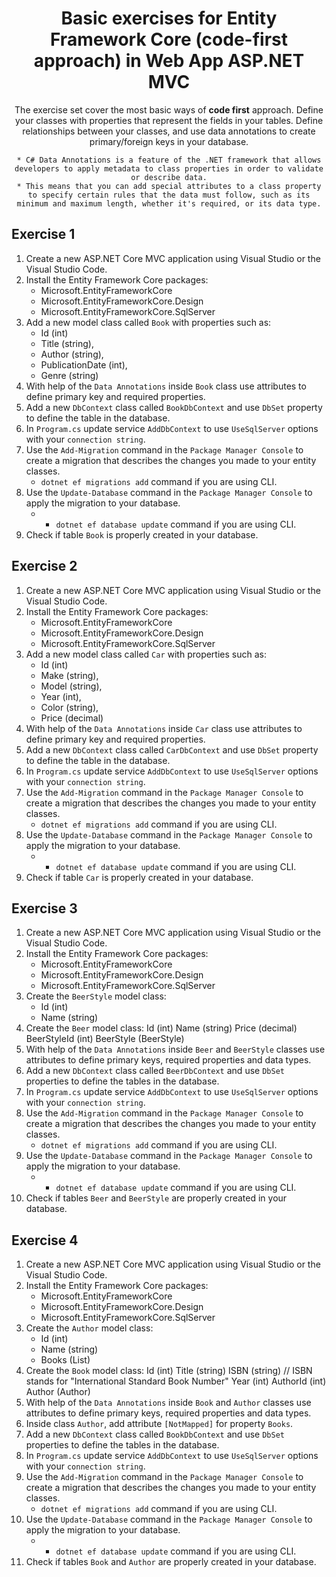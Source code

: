 <div align="center">

<!-- title -->

# Basic exercises for Entity Framework Core (code-first approach) in Web App ASP.NET MVC

<!-- description -->

The exercise set cover the most basic ways of **code first** approach. Define your classes with properties that represent the fields in your tables. Define relationships between your classes, and use data annotations to create primary/foreign keys in your database.

	* C# Data Annotations is a feature of the .NET framework that allows developers to apply metadata to class properties in order to validate or describe data.
	* This means that you can add special attributes to a class property to specify certain rules that the data must follow, such as its minimum and maximum length, whether it's required, or its data type.
</div>


## Exercise 1

1. Create a new ASP.NET Core MVC application using Visual Studio or the Visual Studio Code.
2. Install the Entity Framework Core packages:
	* Microsoft.EntityFrameworkCore
	* Microsoft.EntityFrameworkCore.Design
	* Microsoft.EntityFrameworkCore.SqlServer
3. Add a new model class called `Book` with properties such as:
	* Id (int)
	* Title (string),
	* Author (string),
	* PublicationDate (int),
	* Genre (string)
4. With help of the `Data Annotations` inside `Book` class use attributes to define primary key and required properties.
5. Add a new `DbContext` class called `BookDbContext` and use `DbSet` property to define the table in the database.
6. In `Program.cs` update service `AddDbContext` to use `UseSqlServer` options with your `connection string`.
7. Use the `Add-Migration` command in the `Package Manager Console` to create a migration that describes the changes you made to your entity classes.
	* `dotnet ef migrations add` command if you are using CLI.
8. Use the `Update-Database` command in the `Package Manager Console` to apply the migration to your database.
	* * `dotnet ef database update` command if you are using CLI.
9. Check if table `Book` is properly created in your database.


## Exercise 2

1. Create a new ASP.NET Core MVC application using Visual Studio or the Visual Studio Code.
2. Install the Entity Framework Core packages:
	* Microsoft.EntityFrameworkCore
	* Microsoft.EntityFrameworkCore.Design
	* Microsoft.EntityFrameworkCore.SqlServer
3. Add a new model class called `Car` with properties such as:
	* Id (int)
    * Make (string),
    * Model (string),
    * Year (int),
    * Color (string),
    * Price (decimal)
4. With help of the `Data Annotations` inside `Car` class use attributes to define primary key and required properties.
5. Add a new `DbContext` class called `CarDbContext` and use `DbSet` property to define the table in the database.
6. In `Program.cs` update service `AddDbContext` to use `UseSqlServer` options with your `connection string`.
7. Use the `Add-Migration` command in the `Package Manager Console` to create a migration that describes the changes you made to your entity classes.
	* `dotnet ef migrations add` command if you are using CLI.
8. Use the `Update-Database` command in the `Package Manager Console` to apply the migration to your database.
	* * `dotnet ef database update` command if you are using CLI.
9. Check if table `Car` is properly created in your database.


## Exercise 3

1. Create a new ASP.NET Core MVC application using Visual Studio or the Visual Studio Code.
2. Install the Entity Framework Core packages:
	* Microsoft.EntityFrameworkCore
	* Microsoft.EntityFrameworkCore.Design
	* Microsoft.EntityFrameworkCore.SqlServer
3. Create the `BeerStyle` model class:
	* Id (int)
	* Name (string)
4. Create the `Beer` model class:
	Id (int)
	Name (string)
	Price (decimal)
	BeerStyleId (int)
	BeerStyle (BeerStyle)
5. With help of the `Data Annotations` inside `Beer` and `BeerStyle` classes use attributes to define primary keys, required properties and data types.
6. Add a new `DbContext` class called `BeerDbContext` and use `DbSet` properties to define the tables in the database.
7. In `Program.cs` update service `AddDbContext` to use `UseSqlServer` options with your `connection string`.
8. Use the `Add-Migration` command in the `Package Manager Console` to create a migration that describes the changes you made to your entity classes.
	* `dotnet ef migrations add` command if you are using CLI.
9. Use the `Update-Database` command in the `Package Manager Console` to apply the migration to your database.
	* * `dotnet ef database update` command if you are using CLI.
10. Check if tables `Beer` and `BeerStyle` are properly created in your database.

## Exercise 4

1. Create a new ASP.NET Core MVC application using Visual Studio or the Visual Studio Code.
2. Install the Entity Framework Core packages:
	* Microsoft.EntityFrameworkCore
	* Microsoft.EntityFrameworkCore.Design
	* Microsoft.EntityFrameworkCore.SqlServer
3. Create the `Author` model class:
	* Id (int)
	* Name (string) 
	* Books (List<Book>)
4. Create the `Book` model class:
	Id (int)
	Title (string)
	ISBN (string) // ISBN stands for "International Standard Book Number"
	Year (int)
	AuthorId (int)
	Author (Author)
5. With help of the `Data Annotations` inside `Book` and `Author` classes use attributes to define primary keys, required properties and data types.
6. Inside class `Author`, add attribute `[NotMapped]` for property `Books`.
6. Add a new `DbContext` class called `BookDbContext` and use `DbSet` properties to define the tables in the database.
7. In `Program.cs` update service `AddDbContext` to use `UseSqlServer` options with your `connection string`.
8. Use the `Add-Migration` command in the `Package Manager Console` to create a migration that describes the changes you made to your entity classes.
	* `dotnet ef migrations add` command if you are using CLI.
9. Use the `Update-Database` command in the `Package Manager Console` to apply the migration to your database.
	* * `dotnet ef database update` command if you are using CLI.
10. Check if tables `Book` and `Author` are properly created in your database.